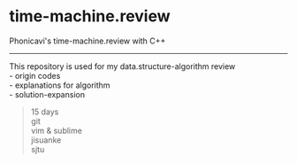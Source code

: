 # time-machine.review  
Phonicavi's time-machine.review with C++  

---  

This repository is used for my data.structure-algorithm review  
	- origin codes  
	- explanations for algorithm  
	- solution-expansion  

> 15 days  
> git  
> vim & sublime  
> jisuanke  
> sjtu  

